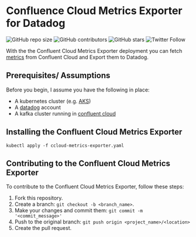 # Confluence Cloud Metrics Exporter for Datadog

![GitHub repo size](https://img.shields.io/github/repo-size/bramvdklinkenberg/ccloud-metrics-exporter)
![GitHub contributors](https://img.shields.io/github/contributors/bramvdklinkenberg/ccloud-metrics-exporter)
![GitHub stars](https://img.shields.io/github/stars/bramvdklinkenberg/ccloud-metrics-exporter?style=social)
![Twitter Follow](https://img.shields.io/twitter/follow/BramKlinkenberg?style=social)

With the the Confluent Cloud Metrics Exporter deployment you can fetch [metrics](https://docs.confluent.io/5.5.0/cloud/metrics-api.html#list-the-available-metrics "available metrics") from Confluent Cloud and Export them to Datadog.

## Prerequisites/ Assumptions

Before you begin, I assume you have the following in place:
* A kubernetes cluster (e.g. [AKS](https://docs.microsoft.com/en-us/azure/aks/intro-kubernetes))
* A [datadog](https://www.datadoghq.com/) account
* A kafka cluster running in [confluent cloud](https://www.confluent.io/confluent-cloud/)

## Installing the Confluent Cloud Metrics Exporter

```
kubectl apply -f ccloud-metrics-exporter.yaml
```

## Contributing to the Confluent Cloud Metrics Exporter
<!--- If your README is long or you have some specific process or steps you want contributors to follow, consider creating a separate CONTRIBUTING.md file--->
To contribute to the Confluent Cloud Metrics Exporter, follow these steps:

1. Fork this repository.
2. Create a branch: `git checkout -b <branch_name>`.
3. Make your changes and commit them: `git commit -m '<commit_message>'`
4. Push to the original branch: `git push origin <project_name>/<location>`
5. Create the pull request.
